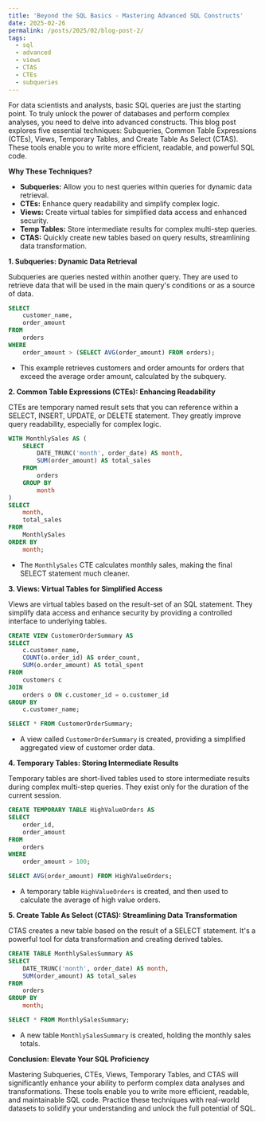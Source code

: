 ```yaml
---
title: 'Beyond the SQL Basics - Mastering Advanced SQL Constructs'
date: 2025-02-26
permalink: /posts/2025/02/blog-post-2/
tags:
  - sql
  - advanced
  - views
  - CTAS
  - CTEs
  - subqueries
---
```

For data scientists and analysts, basic SQL queries are just the starting point. To truly unlock the power of databases and perform complex analyses, you need to delve into advanced constructs. This blog post explores five essential techniques: Subqueries, Common Table Expressions (CTEs), Views, Temporary Tables, and Create Table As Select (CTAS). These tools enable you to write more efficient, readable, and powerful SQL code.

**Why These Techniques?**

* **Subqueries:** Allow you to nest queries within queries for dynamic data retrieval.
* **CTEs:** Enhance query readability and simplify complex logic.
* **Views:** Create virtual tables for simplified data access and enhanced security.
* **Temp Tables:** Store intermediate results for complex multi-step queries.
* **CTAS:** Quickly create new tables based on query results, streamlining data transformation.

**1. Subqueries: Dynamic Data Retrieval**

Subqueries are queries nested within another query. They are used to retrieve data that will be used in the main query's conditions or as a source of data.

```sql
SELECT
    customer_name,
    order_amount
FROM
    orders
WHERE
    order_amount > (SELECT AVG(order_amount) FROM orders);
```

* This example retrieves customers and order amounts for orders that exceed the average order amount, calculated by the subquery.

**2. Common Table Expressions (CTEs): Enhancing Readability**

CTEs are temporary named result sets that you can reference within a SELECT, INSERT, UPDATE, or DELETE statement. They greatly improve query readability, especially for complex logic.

```sql
WITH MonthlySales AS (
    SELECT
        DATE_TRUNC('month', order_date) AS month,
        SUM(order_amount) AS total_sales
    FROM
        orders
    GROUP BY
        month
)
SELECT
    month,
    total_sales
FROM
    MonthlySales
ORDER BY
    month;
```

* The `MonthlySales` CTE calculates monthly sales, making the final SELECT statement much cleaner.

**3. Views: Virtual Tables for Simplified Access**

Views are virtual tables based on the result-set of an SQL statement. They simplify data access and enhance security by providing a controlled interface to underlying tables.

```sql
CREATE VIEW CustomerOrderSummary AS
SELECT
    c.customer_name,
    COUNT(o.order_id) AS order_count,
    SUM(o.order_amount) AS total_spent
FROM
    customers c
JOIN
    orders o ON c.customer_id = o.customer_id
GROUP BY
    c.customer_name;

SELECT * FROM CustomerOrderSummary;
```

* A view called `CustomerOrderSummary` is created, providing a simplified aggregated view of customer order data.

**4. Temporary Tables: Storing Intermediate Results**

Temporary tables are short-lived tables used to store intermediate results during complex multi-step queries. They exist only for the duration of the current session.

```sql
CREATE TEMPORARY TABLE HighValueOrders AS
SELECT
    order_id,
    order_amount
FROM
    orders
WHERE
    order_amount > 100;

SELECT AVG(order_amount) FROM HighValueOrders;
```

* A temporary table `HighValueOrders` is created, and then used to calculate the average of high value orders.

**5. Create Table As Select (CTAS): Streamlining Data Transformation**

CTAS creates a new table based on the result of a SELECT statement. It's a powerful tool for data transformation and creating derived tables.

```sql
CREATE TABLE MonthlySalesSummary AS
SELECT
    DATE_TRUNC('month', order_date) AS month,
    SUM(order_amount) AS total_sales
FROM
    orders
GROUP BY
    month;

SELECT * FROM MonthlySalesSummary;
```

* A new table `MonthlySalesSummary` is created, holding the monthly sales totals.

**Conclusion: Elevate Your SQL Proficiency**

Mastering Subqueries, CTEs, Views, Temporary Tables, and CTAS will significantly enhance your ability to perform complex data analyses and transformations. These tools enable you to write more efficient, readable, and maintainable SQL code. Practice these techniques with real-world datasets to solidify your understanding and unlock the full potential of SQL.

